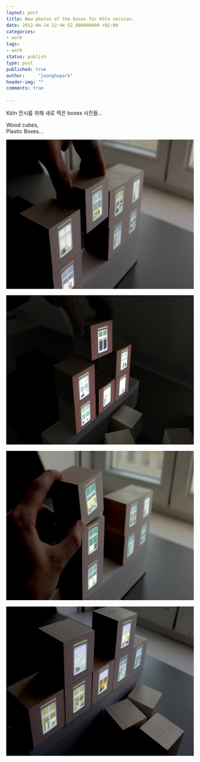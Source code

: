 ```yaml
---
layout: post
title: New photos of the boxes for Köln version.
date: 2012-04-14 22:44:52.000000000 +02:00
categories:
- work
tags:
- work
status: publish
type: post
published: true
author:     "jeonghopark"
header-img: ""
comments: true

---
```

<p>Köln 전시를 위해 새로 찍은 boxes 사진들...</p>
<p>Wood cubes,<br />
Plastic Boxes...</p>
<p><img src="/assets/all_wood_hand_up5016cbf5ba7bd.jpg" alt="all_wood_hand_up5016cbf5ba7bd.jpg" width="600" height="400" class="alignnone size-full wp-image-2904" /></p>
<p><img src="/assets/all_wood_hand_dark5016cbf580131.jpg" alt="all_wood_hand_dark5016cbf580131.jpg" width="600" height="400" class="alignnone size-medium wp-image-2903" /></p>
<p><img src="/assets/all_wood_hand5016cbf53d2c9.jpg" alt="all_wood_hand5016cbf53d2c9.jpg" width="600" height="400" class="alignnone size-medium wp-image-2902" /></p>
<p><img src="/assets/all_wood5016cbf501d5f.jpg" alt="all_wood5016cbf501d5f.jpg" width="600" height="400" class="alignnone size-full wp-image-2901" /></p>
